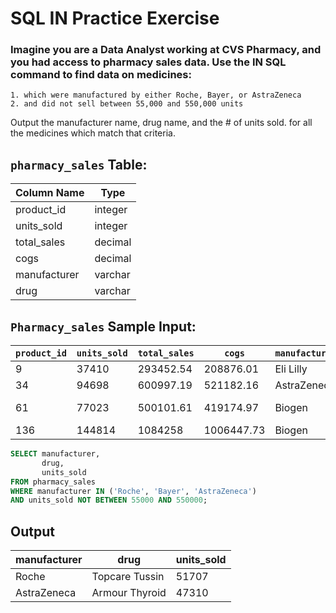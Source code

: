 # SQL IN Practice Exercise

### Imagine you are a Data Analyst working at CVS Pharmacy, and you had access to pharmacy sales data. Use the IN SQL command to find data on medicines:

    1. which were manufactured by either Roche, Bayer, or AstraZeneca
    2. and did not sell between 55,000 and 550,000 units

Output the manufacturer name, drug name, and the # of units sold. for all the medicines which match that criteria.

## `pharmacy_sales` Table:

| Column Name   | Type    |
|---------------|---------|
| product_id    | integer |
| units_sold    | integer |
| total_sales   | decimal |
| cogs          | decimal |
| manufacturer  | varchar |
| drug          | varchar |

## `Pharmacy_sales` Sample Input:


| `product_id` | `units_sold` | `total_sales` | `cogs`    | `manufacturer` | `drug`           |
|--------------|--------------|---------------|-----------|----------------|------------------|
| 9            | 37410        | 293452.54     | 208876.01 | Eli Lilly      | Zyprexa          |
| 34           | 94698        | 600997.19     | 521182.16 | AstraZeneca    | Surmontil        |
| 61           | 77023        | 500101.61     | 419174.97 | Biogen         | Varicose Relief  |
| 136          | 144814       | 1084258       | 1006447.73| Biogen         | Burkhart         |

``` sql 
SELECT manufacturer,
       drug,
       units_sold
FROM pharmacy_sales
WHERE manufacturer IN ('Roche', 'Bayer', 'AstraZeneca')
AND units_sold NOT BETWEEN 55000 AND 550000;
```

## Output

| manufacturer | drug           | units_sold |
|--------------|----------------|------------|
| Roche        | Topcare Tussin | 51707      |
| AstraZeneca  | Armour Thyroid | 47310      |
